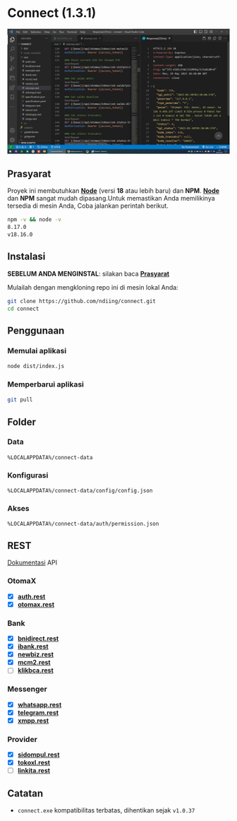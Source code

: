# Connect (1.3.1)

[![Connect](./connect.png)](https://github.com/ndiing/connect.git)

## Prasyarat

Proyek ini membutuhkan **[Node](https://nodejs.org/dist/v18.16.0/node-v18.16.0-x64.msi)** (versi **18** atau lebih baru) dan **NPM**.
**[Node](https://nodejs.org/dist/v18.16.0/node-v18.16.0-x64.msi)** dan **NPM** sangat mudah dipasang.Untuk memastikan Anda memilikinya tersedia di mesin Anda,
Coba jalankan perintah berikut.

```bash
npm -v && node -v
8.17.0
v18.16.0
```

## Instalasi

**SEBELUM ANDA MENGINSTAL**: silakan baca **[Prasyarat](#prasyarat)**

Mulailah dengan mengkloning repo ini di mesin lokal Anda:

```bash
git clone https://github.com/ndiing/connect.git
cd connect
```

<!--
Untuk menginstal, jalankan:

```bash
npm install
``` -->

## Penggunaan

### Memulai aplikasi

```bash
node dist/index.js
```

### Memperbarui aplikasi

```bash
git pull
```

## Folder

### Data
```
%LOCALAPPDATA%/connect-data
```

### Konfigurasi
```
%LOCALAPPDATA%/connect-data/config/config.json
```

### Akses
```
%LOCALAPPDATA%/connect-data/auth/permission.json
```

## REST

[Dokumentasi](https://ndiing.gitbook.io/connect/) API

### OtomaX

-   [x] **[auth.rest](./rest/auth.rest)**
-   [x] **[otomax.rest](./rest/otomax.rest)**

### Bank

-   [x] **[bnidirect.rest](./rest/bnidirect.rest)**
-   [x] **[ibank.rest](./rest/ibank.rest)**
-   [x] **[newbiz.rest](./rest/newbiz.rest)**
-   [x] **[mcm2.rest](./rest/mcm2.rest)**
-   [ ] **[klikbca.rest](./rest/klikbca.rest)**

### Messenger

-   [x] **[whatsapp.rest](./rest/whatsapp.rest)**
-   [x] **[telegram.rest](./rest/telegram.rest)**
-   [x] **[xmpp.rest](./rest/xmpp.rest)**

### Provider

-   [x] **[sidompul.rest](./rest/sidompul.rest)**
-   [x] **[tokoxl.rest](./rest/tokoxl.rest)**
-   [ ] **[linkita.rest](./rest/linkita.rest)**

## Catatan

-   `connect.exe` kompatibilitas terbatas, dihentikan sejak `v1.0.37`

